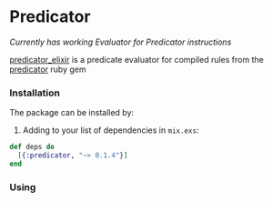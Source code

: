# Predicator

_Currently has working Evaluator for Predicator instructions_

[predicator_elixir](https://hexdocs.pm/predicator) is a predicate evaluator for compiled rules from the [predicator](https://github.com/predicator/predicator) ruby gem

### Installation

The package can be installed by:

1. Adding to your list of dependencies in `mix.exs`:

  ```elixir
  def deps do
    [{:predicator, "~> 0.1.4"}]
  end
  ```

### Using
